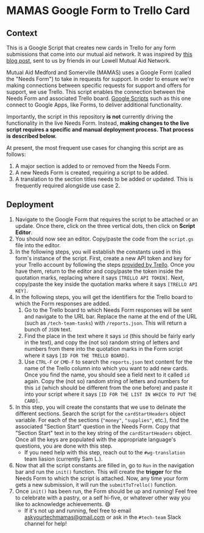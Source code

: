 # MAMAS Google Form to Trello Card

## Context

This is a Google Script that creates new cards in Trello for any form submissions that come into our mutual aid network. It was inspired by [this blog post](https://www.labnol.org/code/20115-trello-google-forms), sent to us by friends in our Lowell Mutual Aid Network.

Mutual Aid Medford and Somerville (MAMAS) uses a Google Form (called the "Needs Form") to take in requests for support. In order to ensure we're making connections between specific requests for support and offers for support, we use Trello. This script enables the connection between the Needs Form and associated Trello board. [Google Scripts](https://www.google.com/script/start/) such as this one connect to Google Apps, like Forms, to deliver additional functionality.

Importantly, the script in this repository **is not** currently driving the functionality in the live Needs Form. Instead, **making changes to the live script requires a specific and manual deployment process. That process is described below.**

At present, the most frequent use cases for changing this script are as follows:
  1. A major section is added to or removed from the Needs Form.
  2. A new Needs Form is created, requiring a script to be added.
  3. A translation to the section titles needs to be added or updated. This is frequently required alongside use case 2.

## Deployment

1. Navigate to the Google Form that requires the script to be attached or an update. Once there, click on the three vertical dots, then click on **Script Editor**.
2. You should now see an editor. Copy/paste the code from the `script.gs` file into the editor.
3. In the following steps, you will establish the constants used in this form's instance of the script. First, create a new API token and key for your Trello account by following the steps [provided by Trello](https://developer.atlassian.com/cloud/trello/guides/rest-api/api-introduction/#boards). Once you have them, return to the editor and copy/paste the token inside the quotation marks, replacing where it says `[TRELLO API TOKEN]`. Next, copy/paste the key inside the quotation marks where it says `[TRELLO API KEY]`.
4. In the following steps, you will get the identifiers for the Trello board to which the Form responses are added.
    1.  Go to the Trello board to which Needs Form responses will be sent and navigate to the URL bar. Replace the name at the end of the URL (such as `/tech-team-tasks`) with `/reports.json`. This will return a bunch of `JSON` text.
    2. Find the place in the text where it says `id` (this should be fairly early in the text), and copy the (not so) random string of letters and numbers from there into the quotation marks in the Form script where it says `[ID FOR THE TRELLO BOARD]`.
    3. Use `CTRL-F` or `CMD-F` to search the `reports.json` text content for the name of the Trello column into which you want to add new cards. Once you find the name, you should see a field next to it called `id` again. Copy the (not so) random string of letters and numbers for this `id` (which should be different from the one before) and paste it into your script where it says `[ID FOR THE LIST IN WHICH TO PUT THE CARD]`.
5. In this step, you will create the constants that we use to delinate the different sections. Search the script for the `cardStartHeaders` object variable. For each of the sections (`"money"`, `"supplies"`, etc.), find the associated "Section Start" question in the Needs Form. Copy that "Section Start" text in to the key string of the `cardStartHeaders` object. Once all the keys are populated with the appropriate language's questions, you are done with this step.
    * If you need help with this step, reach out to the `#wg-translation` team liasion (currently Sam L.).
6. Now that all the script constants are filled in, go to `Run` in the navigation bar and run the `init()` function. This will create the **trigger** for the Needs Form to which the script is attached. Now, any time your form gets a new submission, it will run the `submitToTrello()` function.
7. Once `init()` has been run, the Form should be up and running! Feel free to celebrate with a pastry, or a self hi-five, or whatever other way you like to acknowledge achievements. 😄
    * If it's not up and running, feel free to email [askyourtechmamas@gmail.com](mailto:askyourtechmamas@gmail.com) or ask in the `#tech-team` Slack channel for help!